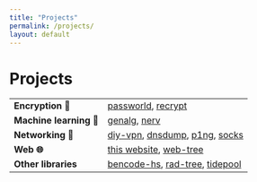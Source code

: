 ```yaml
---
title: "Projects"
permalink: /projects/
layout: default
---
```

# Projects

<table>
  <tbody>
    <tr>
      <td><b>Encryption 🔐</b></td>
      <td>
        <a href="/projects/passworld/">passworld</a>,
        <a href="/projects/recrypt/">recrypt</a>
      </td>
    </tr>
    <tr>
      <td><b>Machine learning 🤖</b></td>
      <td>
        <a href="/projects/genalg/">genalg</a>,
        <a href="/projects/nerv/">nerv</a>
      </td>
    </tr>
    <tr>
      <td><b>Networking 📶</b></td>
      <td>
        <a href="/projects/diy-vpn/">diy-vpn</a>,
        <a href="/projects/dnsdump/">dnsdump</a>,
        <a href="/projects/p1ng/">p1ng</a>,
        <a href="/projects/socks/">socks</a>
      </td>
    </tr>
    <tr>
      <td><b>Web 🌐</b></td>
      <td>
        <a href="/projects/this-website/">this website</a>,
        <a href="/projects/web-tree/">web-tree</a>
      </td>
    </tr>
    <tr>
      <td><b>Other libraries</b></td>
      <td>
        <a href="/projects/bencode-hs/">bencode-hs</a>,
        <a href="/projects/rad-tree/">rad-tree</a>,
        <a href="/projects/tidepool/">tidepool</a>
      </td>
    </tr>
  </tbody>
</table>
